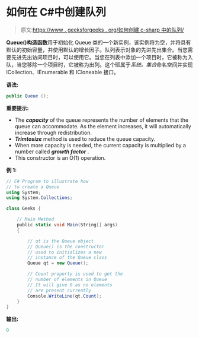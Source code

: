 # 如何在 C#中创建队列

> 原文:[https://www . geeksforgeeks . org/如何创建 c-sharp 中的队列/](https://www.geeksforgeeks.org/how-to-create-a-queue-in-c-sharp/)

**Queue()构造函数**用于初始化 Queue 类的一个新实例，该实例将为空，并将具有默认的初始容量，并使用默认的增长因子。队列表示对象的先进先出集合。当您需要先进先出访问项目时，可以使用它。当您在列表中添加一个项目时，它被称为入队，当您移除一个项目时，它被称为出列。这个班属于*系统。集合*命名空间并实现 ICollection、IEnumerable 和 ICloneable 接口。

**语法:**

```cs
public Queue ();
```

**重要提示:**

*   The ***capacity*** of the queue represents the number of elements that the queue can accommodate. As the element increases, it will automatically increase through redistribution.
*   ***Trimtosize*** method is used to reduce the queue capacity.
*   When more capacity is needed, the current capacity is multiplied by a number called ***growth factor*** .
*   This constructor is an O(1) operation.

**例 1:**

```cs
// C# Program to illustrate how
// to create a Queue
using System;
using System.Collections;

class Geeks {

    // Main Method
    public static void Main(String[] args)
    {

        // qt is the Queue object
        // Queue() is the constructor
        // used to initializes a new 
        // instance of the Queue class
        Queue qt = new Queue();

        // Count property is used to get the
        // number of elements in Queue
        // It will give 0 as no elements 
        // are present currently
        Console.WriteLine(qt.Count);
    }
}
```

**输出:**

```cs
0

```